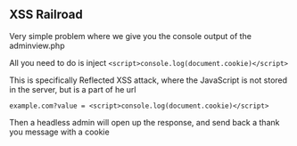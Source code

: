 ## XSS Railroad

Very simple problem where we give you the console output of the adminview.php

All you need to do is inject `<script>console.log(document.cookie)</script>`

This is specifically Reflected XSS attack, where the JavaScript is not stored in the server, but is a part of he url

`example.com?value = <script>console.log(document.cookie)</script>`

Then a headless admin will open up the response, and send back a thank you message with a cookie
